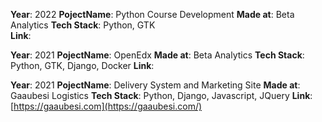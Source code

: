 **Year**: 2022
**PojectName**: Python Course Development
**Made at**: Beta Analytics
**Tech Stack**: Python, GTK  
**Link**: 

**Year**: 2021
**PojectName**: OpenEdx
**Made at**: Beta Analytics
**Tech Stack**: Python, GTK, Django, Docker
**Link**: 

**Year**: 2021
**PojectName**:  Delivery System and Marketing Site
**Made at**: Gaaubesi Logistics
**Tech Stack**: Python, Django, Javascript, JQuery
**Link**: [https://gaaubesi.com](https://gaaubesi.com/)